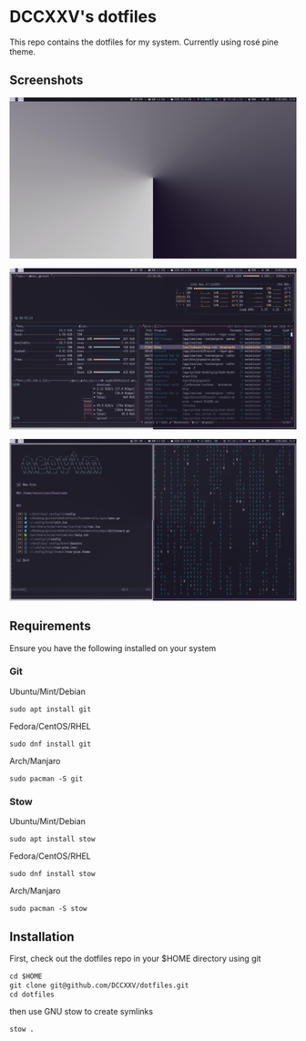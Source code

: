 # DCCXXV's dotfiles

This repo contains the dotfiles for my system. Currently using rosé pine theme.

## Screenshots

![Screenshot 1](screenshots/1.png)

![Screenshot 2](screenshots/2.png)

![Screenshot 2](screenshots/3.png)

## Requirements

Ensure you have the following installed on your system

### Git

Ubuntu/Mint/Debian
```
sudo apt install git
```

Fedora/CentOS/RHEL
```
sudo dnf install git
```

Arch/Manjaro
```
sudo pacman -S git
```

### Stow

Ubuntu/Mint/Debian
```
sudo apt install stow
```

Fedora/CentOS/RHEL
```
sudo dnf install stow
```

Arch/Manjaro
```
sudo pacman -S stow
```

## Installation

First, check out the dotfiles repo in your $HOME directory using git

```
cd $HOME
git clone git@github.com/DCCXXV/dotfiles.git
cd dotfiles
```

then use GNU stow to create symlinks

```
stow .
```
